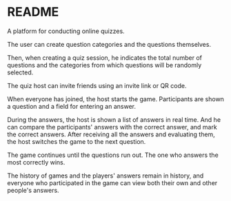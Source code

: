 # README

A platform for conducting online quizzes.

The user can create question categories and the questions themselves.

Then, when creating a quiz session, he indicates the total number of questions and the categories from which questions will be randomly selected.

The quiz host can invite friends using an invite link or QR code.

When everyone has joined, the host starts the game. Participants are shown a question and a field for entering an answer.

During the answers, the host is shown a list of answers in real time. And he can compare the participants' answers with the correct answer, and mark the correct answers. After receiving all the answers and evaluating them, the host switches the game to the next question.

The game continues until the questions run out. The one who answers the most correctly wins.

The history of games and the players' answers remain in history, and everyone who participated in the game can view both their own and other people's answers.
